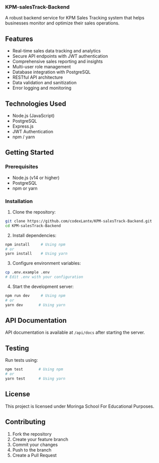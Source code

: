 ### KPM-salesTrack-Backend

A robust backend service for KPM Sales Tracking system that helps businesses monitor and optimize their sales operations.

## Features

- Real-time sales data tracking and analytics
- Secure API endpoints with JWT authentication
- Comprehensive sales reporting and insights
- Multi-user role management
- Database integration with PostgreSQL
- RESTful API architecture
- Data validation and sanitization
- Error logging and monitoring

## Technologies Used

- Node.js (JavaScript) 
- PostgreSQL 
- Express.js 
- JWT Authentication 
- npm  / yarn 

## Getting Started

### Prerequisites

- Node.js (v14 or higher) 
- PostgreSQL 
- npm  or yarn 

### Installation

1. Clone the repository:
```bash
git clone https://github.com/codexLante/KPM-salesTrack-Backend.git
cd KPM-salesTrack-Backend
```

2. Install dependencies:
```bash
npm install     # Using npm 
# or
yarn install    # Using yarn 
```

3. Configure environment variables:
```bash
cp .env.example .env
# Edit .env with your configuration
```

4. Start the development server:
```bash
npm run dev     # Using npm
# or
yarn dev       # Using yarn
```

## API Documentation

API documentation is available at `/api/docs` after starting the server.

## Testing

Run tests using:
```bash
npm test       # Using npm
# or
yarn test      # Using yarn
```

## License

This project is licensed under Moringa School For Educational Purposes.
## Contributing

1. Fork the repository
2. Create your feature branch
3. Commit your changes
4. Push to the branch
5. Create a Pull Request

